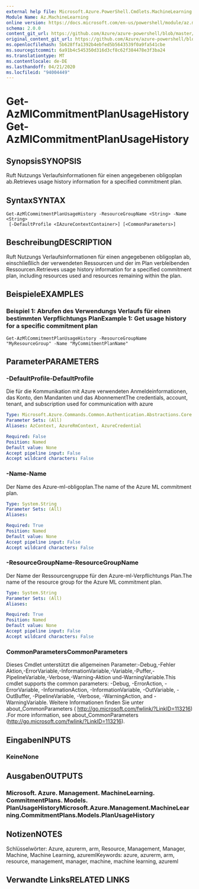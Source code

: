 ```yaml
---
external help file: Microsoft.Azure.PowerShell.Cmdlets.MachineLearning.dll-Help.xml
Module Name: Az.MachineLearning
online version: https://docs.microsoft.com/en-us/powershell/module/az.machinelearning/get-azmlcommitmentplanusagehistory
schema: 2.0.0
content_git_url: https://github.com/Azure/azure-powershell/blob/master/src/MachineLearning/MachineLearning/help/Get-AzMlCommitmentPlanUsageHistory.md
original_content_git_url: https://github.com/Azure/azure-powershell/blob/master/src/MachineLearning/MachineLearning/help/Get-AzMlCommitmentPlanUsageHistory.md
ms.openlocfilehash: 5b628ffa1392b4ebfed5b5643539f0a9fa541cbe
ms.sourcegitcommit: 6a91b4c545350d316d3cf8c62f384478e3f3ba24
ms.translationtype: MT
ms.contentlocale: de-DE
ms.lasthandoff: 04/21/2020
ms.locfileid: "94004449"
---
```

# <span data-ttu-id="fad60-101">Get-AzMlCommitmentPlanUsageHistory</span><span class="sxs-lookup"><span data-stu-id="fad60-101">Get-AzMlCommitmentPlanUsageHistory</span></span>

## <span data-ttu-id="fad60-102">Synopsis</span><span class="sxs-lookup"><span data-stu-id="fad60-102">SYNOPSIS</span></span>
<span data-ttu-id="fad60-103">Ruft Nutzungs Verlaufsinformationen für einen angegebenen obligoplan ab.</span><span class="sxs-lookup"><span data-stu-id="fad60-103">Retrieves usage history information for a specified commitment plan.</span></span>

## <span data-ttu-id="fad60-104">Syntax</span><span class="sxs-lookup"><span data-stu-id="fad60-104">SYNTAX</span></span>

```
Get-AzMlCommitmentPlanUsageHistory -ResourceGroupName <String> -Name <String>
 [-DefaultProfile <IAzureContextContainer>] [<CommonParameters>]
```

## <span data-ttu-id="fad60-105">Beschreibung</span><span class="sxs-lookup"><span data-stu-id="fad60-105">DESCRIPTION</span></span>
<span data-ttu-id="fad60-106">Ruft Nutzungs Verlaufsinformationen für einen angegebenen obligoplan ab, einschließlich der verwendeten Ressourcen und der im Plan verbleibenden Ressourcen.</span><span class="sxs-lookup"><span data-stu-id="fad60-106">Retrieves usage history information for a specified commitment plan, including resources used and resources remaining within the plan.</span></span>

## <span data-ttu-id="fad60-107">Beispiele</span><span class="sxs-lookup"><span data-stu-id="fad60-107">EXAMPLES</span></span>

### <span data-ttu-id="fad60-108">Beispiel 1: Abrufen des Verwendungs Verlaufs für einen bestimmten Verpflichtungs Plan</span><span class="sxs-lookup"><span data-stu-id="fad60-108">Example 1: Get usage history for a specific commitment plan</span></span>
```
Get-AzMlCommitmentPlanUsageHistory -ResourceGroupName "MyResourceGroup" -Name "MyCommitmentPlanName"
```

## <span data-ttu-id="fad60-109">Parameter</span><span class="sxs-lookup"><span data-stu-id="fad60-109">PARAMETERS</span></span>

### <span data-ttu-id="fad60-110">-DefaultProfile</span><span class="sxs-lookup"><span data-stu-id="fad60-110">-DefaultProfile</span></span>
<span data-ttu-id="fad60-111">Die für die Kommunikation mit Azure verwendeten Anmeldeinformationen, das Konto, den Mandanten und das Abonnement</span><span class="sxs-lookup"><span data-stu-id="fad60-111">The credentials, account, tenant, and subscription used for communication with azure</span></span>

```yaml
Type: Microsoft.Azure.Commands.Common.Authentication.Abstractions.Core.IAzureContextContainer
Parameter Sets: (All)
Aliases: AzContext, AzureRmContext, AzureCredential

Required: False
Position: Named
Default value: None
Accept pipeline input: False
Accept wildcard characters: False
```

### <span data-ttu-id="fad60-112">-Name</span><span class="sxs-lookup"><span data-stu-id="fad60-112">-Name</span></span>
<span data-ttu-id="fad60-113">Der Name des Azure-ml-obligoplan.</span><span class="sxs-lookup"><span data-stu-id="fad60-113">The name of the Azure ML commitment plan.</span></span>

```yaml
Type: System.String
Parameter Sets: (All)
Aliases:

Required: True
Position: Named
Default value: None
Accept pipeline input: False
Accept wildcard characters: False
```

### <span data-ttu-id="fad60-114">-ResourceGroupName</span><span class="sxs-lookup"><span data-stu-id="fad60-114">-ResourceGroupName</span></span>
<span data-ttu-id="fad60-115">Der Name der Ressourcengruppe für den Azure-ml-Verpflichtungs Plan.</span><span class="sxs-lookup"><span data-stu-id="fad60-115">The name of the resource group for the Azure ML commitment plan.</span></span>

```yaml
Type: System.String
Parameter Sets: (All)
Aliases:

Required: True
Position: Named
Default value: None
Accept pipeline input: False
Accept wildcard characters: False
```

### <span data-ttu-id="fad60-116">CommonParameters</span><span class="sxs-lookup"><span data-stu-id="fad60-116">CommonParameters</span></span>
<span data-ttu-id="fad60-117">Dieses Cmdlet unterstützt die allgemeinen Parameter:-Debug,-Fehler Aktion,-ErrorVariable,-InformationVariable,-Variable,-Puffer,-PipelineVariable,-Verbose,-Warning-Aktion und-WarningVariable.</span><span class="sxs-lookup"><span data-stu-id="fad60-117">This cmdlet supports the common parameters: -Debug, -ErrorAction, -ErrorVariable, -InformationAction, -InformationVariable, -OutVariable, -OutBuffer, -PipelineVariable, -Verbose, -WarningAction, and -WarningVariable.</span></span> <span data-ttu-id="fad60-118">Weitere Informationen finden Sie unter about_CommonParameters ( http://go.microsoft.com/fwlink/?LinkID=113216) .</span><span class="sxs-lookup"><span data-stu-id="fad60-118">For more information, see about_CommonParameters (http://go.microsoft.com/fwlink/?LinkID=113216).</span></span>

## <span data-ttu-id="fad60-119">Eingaben</span><span class="sxs-lookup"><span data-stu-id="fad60-119">INPUTS</span></span>

### <span data-ttu-id="fad60-120">Keine</span><span class="sxs-lookup"><span data-stu-id="fad60-120">None</span></span>

## <span data-ttu-id="fad60-121">Ausgaben</span><span class="sxs-lookup"><span data-stu-id="fad60-121">OUTPUTS</span></span>

### <span data-ttu-id="fad60-122">Microsoft. Azure. Management. MachineLearning. CommitmentPlans. Models. PlanUsageHistory</span><span class="sxs-lookup"><span data-stu-id="fad60-122">Microsoft.Azure.Management.MachineLearning.CommitmentPlans.Models.PlanUsageHistory</span></span>

## <span data-ttu-id="fad60-123">Notizen</span><span class="sxs-lookup"><span data-stu-id="fad60-123">NOTES</span></span>
<span data-ttu-id="fad60-124">Schlüsselwörter: Azure, azurerm, arm, Resource, Management, Manager, Machine, Machine Learning, azureml</span><span class="sxs-lookup"><span data-stu-id="fad60-124">Keywords: azure, azurerm, arm, resource, management, manager, machine, machine learning, azureml</span></span>

## <span data-ttu-id="fad60-125">Verwandte Links</span><span class="sxs-lookup"><span data-stu-id="fad60-125">RELATED LINKS</span></span>

